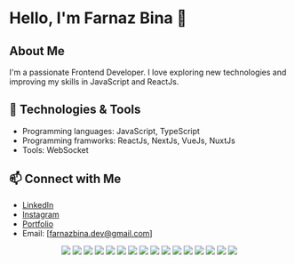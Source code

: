 # Hello, I'm Farnaz Bina 👋

## About Me
I'm a passionate Frontend Developer. I love exploring new technologies and improving my skills in JavaScript and ReactJs.

## 🔧 Technologies & Tools
- Programming languages: JavaScript, TypeScript
- Programming framworks: ReactJs, NextJs, VueJs, NuxtJs
- Tools: WebSocket

  
## 📫 Connect with Me
- [LinkedIn]((https://www.linkedin.com/in/farnaz-bina/))
- [Instagram](https://www.instagram.com/farnaz._.bina/)
- [Portfolio](https://chip-credit-bb5.notion.site/Farnaz-Bina-dc55d2b9885041fe85b6aa25be2165ff?pvs=4)
- Email: [farnazbina.dev@gmail.com]

<div align='center'>
  <p>
     <img src="https://img.shields.io/badge/-HTML5-E34F26?style=for-the-badge&logo=html5&logoColor=white"/>
    <img src="https://img.shields.io/badge/-CSS3-1572B6?style=for-the-badge&logo=css3&logoColor=white"/>
     <img src="https://img.shields.io/badge/JavaScript-F7DF1E?style=for-the-badge&logo=javascript&logoColor=black"/>
    <img src="https://img.shields.io/badge/TypeScript-3178C6?style=for-the-badge&logo=typescript&logoColor=white"/>
    <img src="https://img.shields.io/badge/Vue.js-35495E?style=for-the-badge&logo=vuedotjs&logoColor=4FC08D"/>
    <img src="https://img.shields.io/badge/Nuxt.js-00DC82?style=for-the-badge&logo=nuxtdotjs&logoColor=fff"/>
     <img src="https://img.shields.io/badge/-React-61DAFB?style=for-the-badge&logo=react&logoColor=white"/>
    <img src="https://img.shields.io/badge/-Nextjs-000000?style=for-the-badge&logo=Next.js&logoColor=white"/>
     <img src="https://img.shields.io/badge/-Redux-764ABC?style=for-the-badge&logo=redux&logoColor=white"/>
    <img src="https://img.shields.io/badge/-Styled_Components-DB7093?style=for-the-badge&logo=styled-components&logoColor=white"/>
     <img src="https://img.shields.io/badge/-Tailwind-38B2AC?style=for-the-badge&logo=tailwind&logoColor=white"/>
    <img src="https://img.shields.io/badge/-Sass-CC6699?style=for-the-badge&logo=sass&logoColor=white"/>
     <img src="https://img.shields.io/badge/-Postman-FF6C37?style=for-the-badge&logo=postman&logoColor=white"/>
    <img src="https://img.shields.io/badge/-Git-F05032?style=for-the-badge&logo=git&logoColor=white"/>
     <img src="https://img.shields.io/badge/-NPM-CB3837?style=for-the-badge&logo=npm&logoColor=white"/>
    <img src="https://img.shields.io/badge/-Figma-F24E1E?style=for-the-badge&logo=figma&logoColor=white"/>
  </p>
</div>
